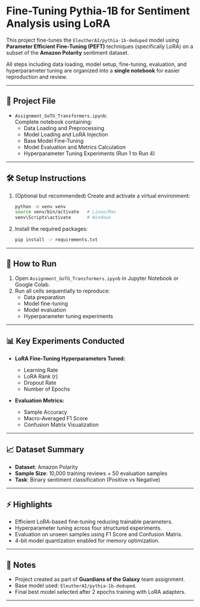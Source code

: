 # Fine-Tuning Pythia-1B for Sentiment Analysis using LoRA

This project fine-tunes the `EleutherAI/pythia-1b-deduped` model using **Parameter Efficient Fine-Tuning (PEFT)** techniques (specifically LoRA) on a subset of the **Amazon Polarity** sentiment dataset.

All steps including data loading, model setup, fine-tuning, evaluation, and hyperparameter tuning are organized into a **single notebook** for easier reproduction and review.

---

## 📄 Project File

- `Assignment_GoTG_Transformers.ipynb`:  
  Complete notebook containing:
  - Data Loading and Preprocessing
  - Model Loading and LoRA Injection
  - Base Model Fine-Tuning
  - Model Evaluation and Metrics Calculation
  - Hyperparameter Tuning Experiments (Run 1 to Run 4)

---

## 🛠 Setup Instructions

1. (Optional but recommended) Create and activate a virtual environment:
   ```bash
   python -m venv venv
   source venv/bin/activate   # Linux/Mac
   venv\Scripts\activate      # Windows
   ```

2. Install the required packages:
   ```bash
   pip install -r requirements.txt
   ```

---

## 🚀 How to Run

1. Open `Assignment_GoTG_Transformers.ipynb` in Jupyter Notebook or Google Colab.
2. Run all cells sequentially to reproduce:
   - Data preparation
   - Model fine-tuning
   - Model evaluation
   - Hyperparameter tuning experiments

---

## 📊 Key Experiments Conducted

- **LoRA Fine-Tuning Hyperparameters Tuned:**
  - Learning Rate
  - LoRA Rank (r)
  - Dropout Rate
  - Number of Epochs

- **Evaluation Metrics:**
  - Sample Accuracy
  - Macro-Averaged F1 Score
  - Confusion Matrix Visualization

---

## 📈 Dataset Summary

- **Dataset**: Amazon Polarity
- **Sample Size**: 10,000 training reviews + 50 evaluation samples
- **Task**: Binary sentiment classification (Positive vs Negative)

---

## ⚡ Highlights

- Efficient LoRA-based fine-tuning reducing trainable parameters.
- Hyperparameter tuning across four structured experiments.
- Evaluation on unseen samples using F1 Score and Confusion Matrix.
- 4-bit model quantization enabled for memory optimization.

---

## 📌 Notes

- Project created as part of **Guardians of the Galaxy** team assignment.
- Base model used: `EleutherAI/pythia-1b-deduped`.
- Final best model selected after 2 epochs training with LoRA adapters.

---
